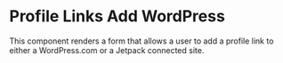 # Profile Links Add WordPress

This component renders a form that allows a user to add a profile link to either a WordPress.com or a Jetpack connected site.
